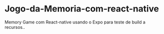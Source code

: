 # Jogo-da-Memoria-com-react-native

Memory Game com React-native usando o Expo para teste de build a recursos.. 
